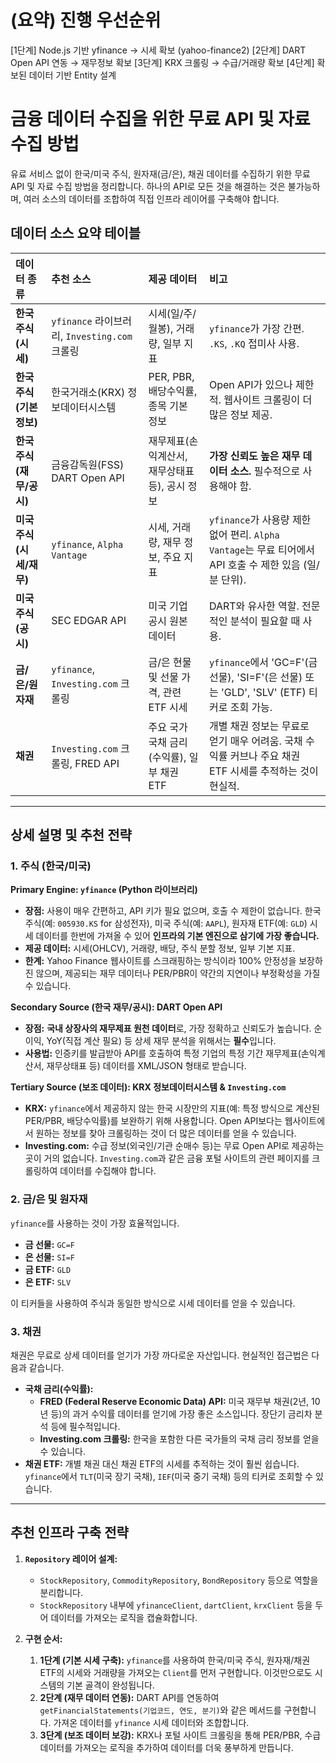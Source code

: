 # (요약) 진행 우선순위

[1단계] Node.js 기반 yfinance → 시세 확보 (yahoo-finance2)
[2단계] DART Open API 연동 → 재무정보 확보
[3단계] KRX 크롤링 → 수급/거래량 확보
[4단계] 확보된 데이터 기반 Entity 설계

# 금융 데이터 수집을 위한 무료 API 및 자료 수집 방법

유료 서비스 없이 한국/미국 주식, 원자재(금/은), 채권 데이터를 수집하기 위한 무료 API 및 자료 수집 방법을 정리합니다.
하나의 API로 모든 것을 해결하는 것은 불가능하며, 여러 소스의 데이터를 조합하여 직접 인프라 레이어를 구축해야 합니다.

## 데이터 소스 요약 테이블

| 데이터 종류               | 추천 소스                                     | 제공 데이터                                    | 비고                                                                                                    |
| :------------------------ | :-------------------------------------------- | :--------------------------------------------- | :------------------------------------------------------------------------------------------------------ |
| **한국 주식 (시세)**      | `yfinance` 라이브러리, `Investing.com` 크롤링 | 시세(일/주/월봉), 거래량, 일부 지표            | `yfinance`가 가장 간편. `.KS`, `.KQ` 접미사 사용.                                                       |
| **한국 주식 (기본 정보)** | 한국거래소(KRX) 정보데이터시스템              | PER, PBR, 배당수익률, 종목 기본 정보           | Open API가 있으나 제한적. 웹사이트 크롤링이 더 많은 정보 제공.                                          |
| **한국 주식 (재무/공시)** | 금융감독원(FSS) DART Open API                 | 재무제표(손익계산서, 재무상태표 등), 공시 정보 | **가장 신뢰도 높은 재무 데이터 소스.** 필수적으로 사용해야 함.                                          |
| **미국 주식 (시세/재무)** | `yfinance`, `Alpha Vantage`                   | 시세, 거래량, 재무 정보, 주요 지표             | `yfinance`가 사용량 제한 없어 편리. `Alpha Vantage`는 무료 티어에서 API 호출 수 제한 있음 (일/분 단위). |
| **미국 주식 (공시)**      | SEC EDGAR API                                 | 미국 기업 공시 원본 데이터                     | DART와 유사한 역할. 전문적인 분석이 필요할 때 사용.                                                     |
| **금/은/원자재**          | `yfinance`, `Investing.com` 크롤링            | 금/은 현물 및 선물 가격, 관련 ETF 시세         | `yfinance`에서 'GC=F'(금 선물), 'SI=F'(은 선물) 또는 'GLD', 'SLV' (ETF) 티커로 조회 가능.               |
| **채권**                  | `Investing.com` 크롤링, FRED API              | 주요 국가 국채 금리(수익률), 일부 채권 ETF     | 개별 채권 정보는 무료로 얻기 매우 어려움. 국채 수익률 커브나 주요 채권 ETF 시세를 추적하는 것이 현실적. |

---

## 상세 설명 및 추천 전략

### 1. 주식 (한국/미국)

**Primary Engine: `yfinance` (Python 라이브러리)**

- **장점:** 사용이 매우 간편하고, API 키가 필요 없으며, 호출 수 제한이 없습니다. 한국 주식(예: `005930.KS` for 삼성전자), 미국 주식(예: `AAPL`), 원자재 ETF(예: `GLD`) 시세 데이터를 한번에 가져올 수 있어 **인프라의 기본 엔진으로 삼기에 가장 좋습니다.**
- **제공 데이터:** 시세(OHLCV), 거래량, 배당, 주식 분할 정보, 일부 기본 지표.
- **한계:** Yahoo Finance 웹사이트를 스크래핑하는 방식이라 100% 안정성을 보장하진 않으며, 제공되는 재무 데이터나 PER/PBR이 약간의 지연이나 부정확성을 가질 수 있습니다.

**Secondary Source (한국 재무/공시): DART Open API**

- **장점:** **국내 상장사의 재무제표 원천 데이터**로, 가장 정확하고 신뢰도가 높습니다. 순이익, YoY(직접 계산 필요) 등 상세 재무 분석을 위해서는 **필수**입니다.
- **사용법:** 인증키를 발급받아 API를 호출하여 특정 기업의 특정 기간 재무제표(손익계산서, 재무상태표 등) 데이터를 XML/JSON 형태로 받습니다.

**Tertiary Source (보조 데이터): KRX 정보데이터시스템 & `Investing.com`**

- **KRX:** `yfinance`에서 제공하지 않는 한국 시장만의 지표(예: 특정 방식으로 계산된 PER/PBR, 배당수익률)를 보완하기 위해 사용합니다. Open API보다는 웹사이트에서 원하는 정보를 찾아 크롤링하는 것이 더 많은 데이터를 얻을 수 있습니다.
- **Investing.com:** 수급 정보(외국인/기관 순매수 등)는 무료 Open API로 제공하는 곳이 거의 없습니다. `Investing.com`과 같은 금융 포털 사이트의 관련 페이지를 크롤링하여 데이터를 수집해야 합니다.

### 2. 금/은 및 원자재

`yfinance`를 사용하는 것이 가장 효율적입니다.

- **금 선물:** `GC=F`
- **은 선물:** `SI=F`
- **금 ETF:** `GLD`
- **은 ETF:** `SLV`

이 티커들을 사용하여 주식과 동일한 방식으로 시세 데이터를 얻을 수 있습니다.

### 3. 채권

채권은 무료로 상세 데이터를 얻기가 가장 까다로운 자산입니다. 현실적인 접근법은 다음과 같습니다.

- **국채 금리(수익률):**
  - **FRED (Federal Reserve Economic Data) API:** 미국 재무부 채권(2년, 10년 등)의 과거 수익률 데이터를 얻기에 가장 좋은 소스입니다. 장단기 금리차 분석 등에 필수적입니다.
  - **Investing.com 크롤링:** 한국을 포함한 다른 국가들의 국채 금리 정보를 얻을 수 있습니다.
- **채권 ETF:** 개별 채권 대신 채권 ETF의 시세를 추적하는 것이 훨씬 쉽습니다. `yfinance`에서 `TLT`(미국 장기 국채), `IEF`(미국 중기 국채) 등의 티커로 조회할 수 있습니다.

---

## 추천 인프라 구축 전략

1.  **`Repository` 레이어 설계:**
    - `StockRepository`, `CommodityRepository`, `BondRepository` 등으로 역할을 분리합니다.
    - `StockRepository` 내부에 `yfinanceClient`, `dartClient`, `krxClient` 등을 두어 데이터를 가져오는 로직을 캡슐화합니다.

2.  **구현 순서:**
    1.  **1단계 (기본 시세 구축):** `yfinance`를 사용하여 한국/미국 주식, 원자재/채권 ETF의 시세와 거래량을 가져오는 `Client`를 먼저 구현합니다. 이것만으로도 시스템의 기본 골격이 완성됩니다.
    2.  **2단계 (재무 데이터 연동):** DART API를 연동하여 `getFinancialStatements(기업코드, 연도, 분기)`와 같은 메서드를 구현합니다. 가져온 데이터를 `yfinance` 시세 데이터와 조합합니다.
    3.  **3단계 (보조 데이터 보강):** KRX나 포털 사이트 크롤링을 통해 PER/PBR, 수급 데이터를 가져오는 로직을 추가하여 데이터를 더욱 풍부하게 만듭니다.
